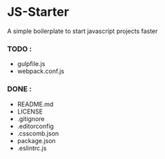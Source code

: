 # JS-Starter
A simple boilerplate to start javascript projects faster

### TODO :
- gulpfile.js
- webpack.conf.js


### DONE :
- README.md
- LICENSE
- .gitignore
- .editorconfig
- .csscomb.json
- package.json
- .eslintrc.js
